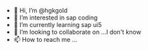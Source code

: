 - 👋 Hi, I’m @hgkgold
- 👀 I’m interested in sap coding
- 🌱 I’m currently learning sap ui5
- 💞️ I’m looking to collaborate on ...I don't know
- 📫 How to reach me ...

<!---
hgkgold/hgkgold is a ✨ special ✨ repository because its `README.md` (this file) appears on your GitHub profile.
You can click the Preview link to take a look at your changes.
--->

